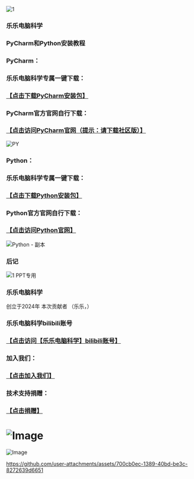 ![1](https://github.com/user-attachments/assets/7929cdca-9261-419c-97ec-fb05caf04e8f)
### 乐乐电脑科学

### PyCharm和Python安装教程
### PyCharm：
### 乐乐电脑科学专属一键下载：
### [【点击下载PyCharm安装包】](https://download-cdn.jetbrains.com.cn/python/pycharm-community-2024.2.3.exe)
### PyCharm官方官网自行下载：
### [【点击访问PyCharm官网（提示：请下载社区版）】](https://www.jetbrains.com.cn/pycharm/download/?section=windows)
![PY](https://github.com/user-attachments/assets/8f3024ec-cd2a-4fb1-8651-8367857c59ed)
### Python：
### 乐乐电脑科学专属一键下载：
### [【点击下载Python安装包】](https://www.python.org/ftp/python/3.13.0/python-3.13.0-amd64.exe)
### Python官方官网自行下载：
### [【点击访问Python官网】](https://www.python.org/)
![Python - 副本](https://github.com/user-attachments/assets/aec7abdb-8791-4d3c-a78b-99c822ec11ea)
### 后记
![1 PPT专用](https://github.com/user-attachments/assets/fd10685f-5c4d-4966-a47c-56aa9a24f863)
### 乐乐电脑科学
创立于2024年
本次贡献者
（乐乐，）
### 乐乐电脑科学bilibili账号
### [【点击访问【乐乐电脑科学】bilibili账号】](https://space.bilibili.com/1768832152?spm_id_from=333.337.0.0)
### 加入我们：
### [【点击加入我们】](https://github.com/user-attachments/assets/637ec40a-29f6-462f-985d-5a04aec9cfb1)


### 技术支持捐赠：
### [【点击捐赠】](https://github.com/user-attachments/assets/389b4642-2f17-4625-9bb1-ccf4e83cf903)

# ![Image](https://github.com/user-attachments/assets/c8f6ea59-05e4-4d8c-a392-43f2689100a9)

![Image](https://github.com/user-attachments/assets/d5826ad6-9132-448d-bd99-f1785d0d94ea)

https://github.com/user-attachments/assets/700cb0ec-1389-40bd-be3c-8272639d6651